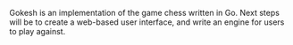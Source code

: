 Gokesh is an implementation of the game chess written in Go. Next steps will be to create a web-based user interface, and write an engine for users to play against.
